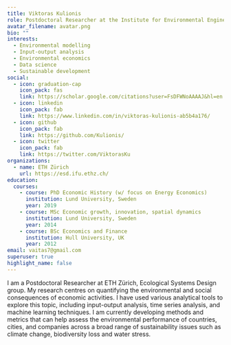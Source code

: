 ```yaml
---
title: Viktoras Kulionis
role: Postdoctoral Researcher at the Institute for Environmental Engineering
avatar_filename: avatar.png
bio: ""
interests:
  - Environmental modelling
  - Input-output analysis
  - Environmental economics
  - Data science
  - Sustainable development
social:
  - icon: graduation-cap
    icon_pack: fas
    link: https://scholar.google.com/citations?user=FsDFWNoAAAAJ&hl=en
  - icon: linkedin
    icon_pack: fab
    link: https://www.linkedin.com/in/viktoras-kulionis-ab5b4a176/
  - icon: github
    icon_pack: fab
    link: https://github.com/Kulionis/
  - icon: twitter
    icon_pack: fab
    link: https://twitter.com/ViktorasKu
organizations:
  - name: ETH Zürich
    url: https://esd.ifu.ethz.ch/
education:
  courses:
    - course: PhD Economic History (w/ focus on Energy Economics)
      institution: Lund University, Sweden
      year: 2019
    - course: MSc Economic growth, innovation, spatial dynamics
      institution: Lund University, Sweden
      year: 2014
    - course: BSc Economics and Finance
      institution: Hull University, UK
      year: 2012
email: vaitas7@gmail.com
superuser: true
highlight_name: false
---
```

I am a Postdoctoral Researcher at ETH Zürich, Ecological Systems Design group. My research centres on quantifying the environmental and social consequences of economic activities. I have used various analytical tools to explore this topic, including input-output analysis, time series analysis, and machine learning techniques. I am currently developing methods and metrics that can help assess the environmental performance of countries, cities, and companies across a broad range of sustainability issues such as climate change, biodiversity loss and water stress. 

<!---
{{< icon name="download" pack="fas" >}} Download my {{< staticref "media/demo_resume.pdf" "newtab" >}}resumé{{< /staticref >}}.
-->
